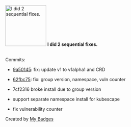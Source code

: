 <img src="https://github.com/my-badges/my-badges/blob/master/src/all-badges/fix-commit/fix-2.png?raw=true" alt="I did 2 sequential fixes." title="I did 2 sequential fixes." width="128">
<strong>I did 2 sequential fixes.</strong>
<br><br>

Commits:

- <a href="https://github.com/spectrocloud-labs/validator-plugin-kubescape/commit/9a50145500c8d58868f6ff2eae7bb7a0191e7b1c">9a50145</a>: fix: update v1 to v1alpha1 and CRD
- <a href="https://github.com/spectrocloud-labs/validator-plugin-kubescape/commit/62fbc75da3218a10b58a81fd0462f4e926c5512e">62fbc75</a>: fix: group version, namespace, vuln counter

- 7cf2316 broke install due to group version
- support separate namespace install for kubescape
- fix vulnerability counter


Created by <a href="https://github.com/my-badges/my-badges">My Badges</a>